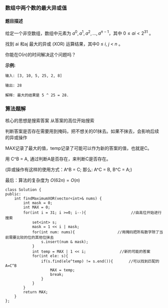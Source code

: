 ### 数组中两个数的最大异或值

#### 题目描述

给定一个非空数组，数组中元素为 $a^0, a^1, a^2, … , a^{n-1}$，其中 $0 ≤ ai < 2^{31}$ 。

找到 ai 和aj 最大的异或 (XOR) 运算结果，其中0 ≤ *i*,  *j* < *n* 。

你能在O(*n*)的时间解决这个问题吗？

**示例:**

```
输入: [3, 10, 5, 25, 2, 8]

输出: 28

解释: 最大的结果是 5 ^ 25 = 28.
```



### 算法题解

核心的思想是搜索答案
从答案的高位开始搜索

判断答案是否存在需要用到掩码，把不想关的01抹去。如果不抹去，会影响后续的异或操作

MAX记录了最大的值，temp记录了可能可以作为新的答案的值，也就是C。

用 C^B = A, 通过判断A是否存在，来判断C是否存在。

(异或操作有这样的使用方式：A^B = C; 那么: A^C = B, B^C = A;)

最后：算法的复杂度为 $O(62n) = O(n)$



```
class Solution {
public:
​    int findMaximumXOR(vector<int>& nums) {
​        int mask = 0;
​        int MAX = 0;
​        for(int i = 31; i >=0; i--){   				 //由高位开始进行搜索
​            set<int> s;
​            mask = 1 << i | mask;
​            for(int num: nums){ 				   //用掩码把所有数字除了当前需要比较的位的其他位抹去
​                s.insert(num & mask);
​            }
​            int temp = MAX | 1 << i; 				//新的可能的答案
​            for(int ele: s){
​                if(s.find(ele^temp) != s.end()){ 		//可以找到匹配的 A=C^B
​                    MAX = temp;
​                    break;
​                }
​            }
​        }   
​        return MAX;        
​    }
};


```


